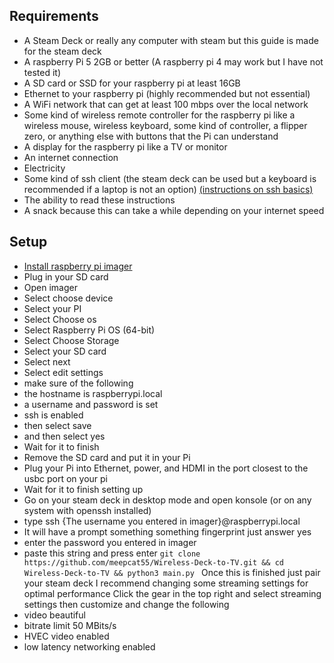 ## Requirements
- A Steam Deck or really any computer with steam but this guide is made for the steam deck
- A raspberry Pi 5 2GB or better (A raspberry pi 4 may work but I have not tested it)
- A SD card or SSD for your raspberry pi at least 16GB
- Ethernet to your raspberry pi (highly recommended but not essential)
- A WiFi network that can get at least 100 mbps over the local network
- Some kind of wireless remote controller for the raspberry pi like a wireless mouse, wireless keyboard, some kind of controller, a flipper zero, or anything else with buttons that the Pi can understand
- A display for the raspberry pi like a TV or monitor
- An internet connection
- Electricity
- Some kind of ssh client (the steam deck can be used but a keyboard is recommended if a laptop is not an option) [(instructions on ssh basics)](https://www.digitalocean.com/community/tutorials/how-to-use-ssh-to-connect-to-a-remote-server)
- The ability to read these instructions
- A snack because this can take a while depending on your internet speed
## Setup
- [Install raspberry pi imager](https://www.raspberrypi.com/software/)
- Plug in your SD card
- Open imager
- Select choose device
- Select your PI
- Select Choose os
- Select Raspberry Pi OS (64-bit)
- Select Choose Storage
- Select your SD card
- Select next
- Select edit settings
- make sure of the following
-  the hostname is raspberrypi.local
- a username and password is set
- ssh is enabled
- then select save
- and then select yes
- Wait for it to finish
- Remove the SD card and put it in your Pi
- Plug your Pi into Ethernet, power, and HDMI 
 in the port closest to the usbc port on your pi
- Wait for it to finish setting up
- Go on your steam deck in desktop mode and open konsole (or on any system with openssh installed)
- type ssh {The username you entered in imager}@raspberrypi.local
- It will have a prompt something something fingerprint just answer yes
- enter the password you entered in imager
- paste this string and press enter `git clone https://github.com/meepcat55/Wireless-Deck-to-TV.git && cd Wireless-Deck-to-TV && python3 main.py `
Once this is finished just pair your steam deck
I recommend changing some streaming settings for optimal performance
Click the gear in the top right and select streaming settings then customize and change the following
- video beautiful
- bitrate limit 50 MBits/s
- HVEC video enabled
- low latency networking enabled
  
